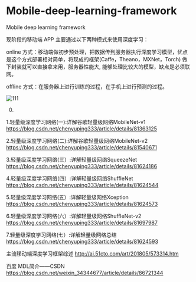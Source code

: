 # Mobile-deep-learning-framework
Mobile deep learning framework

现阶段的移动端 APP 主要通过以下两种模式来使用深度学习：

online 方式：移动端做初步预处理，把数据传到服务器执行深度学习模型，优点是这个方式部署相对简单，将现成的框架(Caffe，Theano，MXNet，Torch) 做下封装就可以直接拿来用，服务器性能大, 能够处理比较大的模型，缺点是必须联网。

offline 方式：在服务器上进行训练的过程，在手机上进行预测的过程。

![111](https://github.com/ice609/Mobile-deep-learning-framework/blob/master/contrast.jpeg)

0. 

1.轻量级深度学习网络(一):详解谷歌轻量级网络MobileNet-v1    https://blog.csdn.net/chenyuping333/article/details/81363125

2.轻量级深度学习网络(二):详解谷歌轻量级网络MobileNet-v2    https://blog.csdn.net/chenyuping333/article/details/81540671

3.轻量级深度学习网络(三）:详解轻量级网络SqueezeNet         https://blog.csdn.net/chenyuping333/article/details/81624186

4.轻量级深度学习网络(四）:详解轻量级网络ShuffleNet         https://blog.csdn.net/chenyuping333/article/details/81624544

5.轻量级深度学习网络(五）:详解轻量级网络Xception           https://blog.csdn.net/chenyuping333/article/details/81624573

6.轻量级深度学习网络(六）:详解轻量级网络ShuffleNet-v2      https://blog.csdn.net/chenyuping333/article/details/81697987

7.轻量级深度学习网络(七）:详解轻量级网络总结               https://blog.csdn.net/chenyuping333/article/details/81624593


主流移动端深度学习框架综述                                http://ai.51cto.com/art/201805/573314.htm

百度 MDL简介——CSDN                                      https://blog.csdn.net/weixin_34344677/article/details/86721344
